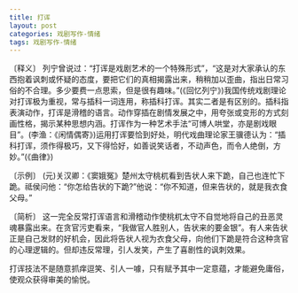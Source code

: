 ```yaml
---
title: 打诨
layout: post
categories: 戏剧写作-情绪
tags: 戏剧写作-情绪
---
```


〔释义〕 列宁曾说过：“打诨是戏剧艺术的一个特殊形式”，“这是对大家承认的东西抱着讽刺或怀疑的态度，要把它们的真相揭露出来，稍稍加以歪曲，指出日常习俗的不合理。多少要费一点思索，但是很有趣味。”(《回忆列宁》)我国传统戏剧理论对打诨极为重视，常与插科一词连用，称插科打诨。其实二者是有区别的。插科指表演动作，打诨是滑稽的语言。动作穿插在剧情发展之中，用夸张或变形的方式刻画性格，揭示某种思想内涵。打诨作为一种艺术手法“可博人哄堂，亦是剧戏眼目”。(李渔：《闲情偶寄》)运用打诨要恰到好处，明代戏曲理论家王骥德认为：“插科打诨，须作得极巧，又下得恰好，如善说笑话者，不动声色，而令人绝倒，方妙。”(《曲律》)

〔示例〕 (元)关汉卿：《窦娥冤》楚州太守桃杌看到告状人来下跪，自己也连忙下跪。祗侯问他：“你怎给告状的下跪?”他说：“你不知道，但来告状的，就是我衣食父母。”

〔简析〕 这一完全反常打诨语言和滑稽动作使桃杌太守不自觉地将自己的丑恶灵魂暴露出来。在贪官污吏看来，“我做官人胜别人，告状来的要金银”。有人来告状正是自己发财的好机会，因此将告状人视为衣食父母，向他们下跪是符合这种贪官的心理逻辑的。但却违反常理，引人发笑，产生了喜剧性的讽刺效果。

打诨技法不是随意抓痒逗笑、引人一噱，只有赋予其中一定意蕴，才能避免庸俗，使观众获得审美的愉悦。 
